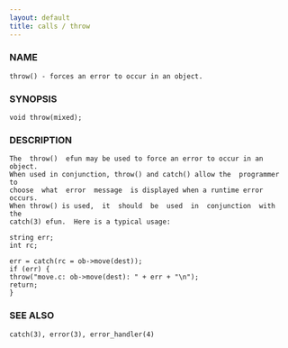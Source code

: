 ```yaml
---
layout: default
title: calls / throw
---
```






### NAME
    throw() - forces an error to occur in an object.


### SYNOPSIS
    void throw(mixed);


### DESCRIPTION
    The  throw()  efun may be used to force an error to occur in an object.
    When used in conjunction, throw() and catch() allow the  programmer  to
    choose  what  error  message  is displayed when a runtime error occurs.
    When throw() is used,  it  should  be  used  in  conjunction  with  the
    catch(3) efun.  Here is a typical usage:

    string err;
    int rc;

    err = catch(rc = ob->move(dest));
    if (err) {
    throw("move.c: ob->move(dest): " + err + "\n");
    return;
    }


### SEE ALSO
    catch(3), error(3), error_handler(4)




